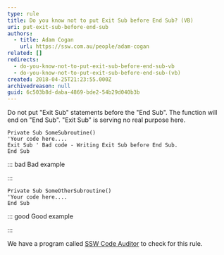 ```yaml
---
type: rule
title: Do you know not to put Exit Sub before End Sub? (VB)
uri: put-exit-sub-before-end-sub
authors:
  - title: Adam Cogan
    url: https://ssw.com.au/people/adam-cogan
related: []
redirects:
  - do-you-know-not-to-put-exit-sub-before-end-sub-vb
  - do-you-know-not-to-put-exit-sub-before-end-sub-(vb)
created: 2018-04-25T21:23:55.000Z
archivedreason: null
guid: 6c503b8d-daba-4869-bde2-54b29d040b3b
---
```

Do not put "Exit Sub" statements before the "End Sub". The function will end on "End Sub". "Exit Sub" is serving no real purpose here.

<!--endintro-->

```vbnet
Private Sub SomeSubroutine()
'Your code here....
Exit Sub ' Bad code - Writing Exit Sub before End Sub.
End Sub
```

::: bad
Bad example

:::

```vbnet
Private Sub SomeOtherSubroutine()
'Your code here....
End Sub
```

::: good
Good example

:::

We have a program called [SSW Code Auditor](https://www.ssw.com.au/ssw/CodeAuditor/Rules.aspx#ExitSub) to check for this rule.